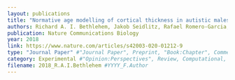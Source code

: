 ```yaml
---
layout: publications
title: "Normative age modelling of cortical thickness in autistic males"
authors: Richard A. I. Bethlehem, Jakob Seidlitz, Rafael Romero-Garcia, Stavros Trakoshis, Guillaume Dumas, Michael V. Lombardo
publication: Nature Communications Biology
year: 2018
link: https://www.nature.com/articles/s42003-020-01212-9
type: "Journal Paper" #"Journal Paper", Preprint, "Book:Chapter", Comment
category: Experimental #"Opinion:Perspectives", Review, Computational, Social Cognitive and Affective Neuroscience, Experimental
filename: 2018_R.A.I.Bethlehem #YYYY_F.Author
---
```

